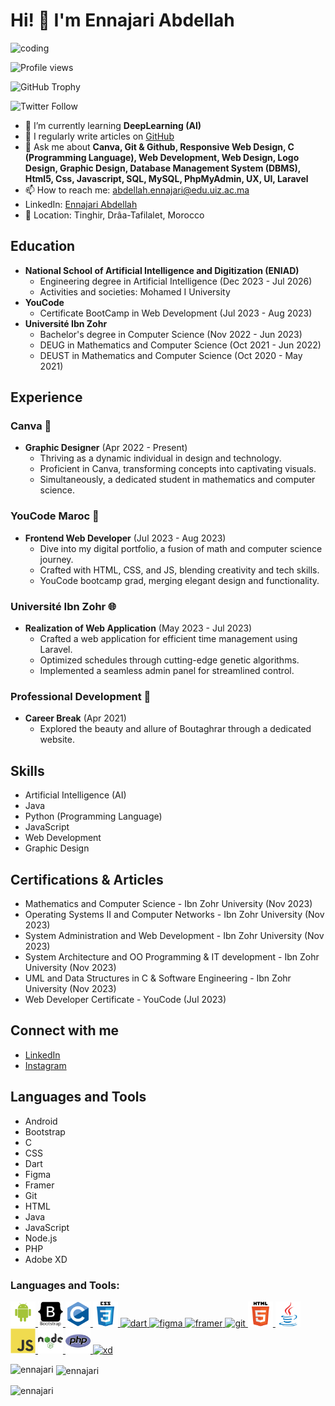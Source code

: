 # Hi! 👋 I'm Ennajari Abdellah

![coding](https://cdn.dribbble.com/users/330915/screenshots/3587000/10_coding_dribbble.gif)

![Profile views](https://komarev.com/ghpvc/?username=ennajari&label=Profile%20views&color=0e75b6&style=flat)

![GitHub Trophy](https://github-profile-trophy.vercel.app/?username=ennajari)

![Twitter Follow](https://img.shields.io/twitter/follow/aennajari25?logo=twitter&style=for-the-badge)

- 🌱 I’m currently learning **DeepLearning (AI)**
- 📝 I regularly write articles on [GitHub](https://github.com/ennajari)
- 💬 Ask me about **Canva, Git & Github, Responsive Web Design, C (Programming Language), Web Development, Web Design, Logo Design, Graphic Design, Database Management System (DBMS), Html5, Css, Javascript, SQL, MySQL, PhpMyAdmin, UX, UI, Laravel**
- 📫 How to reach me: abdellah.ennajari@edu.uiz.ac.ma
- LinkedIn: [Ennajari Abdellah](https://www.linkedin.com/in/ennajari-abdellah/)
- 📍 Location: Tinghir, Drâa-Tafilalet, Morocco

## Education
- **National School of Artificial Intelligence and Digitization (ENIAD)**
  - Engineering degree in Artificial Intelligence (Dec 2023 - Jul 2026)
  - Activities and societies: Mohamed I University
- **YouCode**
  - Certificate BootCamp in Web Development (Jul 2023 - Aug 2023)
- **Université Ibn Zohr**
  - Bachelor's degree in Computer Science (Nov 2022 - Jun 2023)
  - DEUG in Mathematics and Computer Science (Oct 2021 - Jun 2022)
  - DEUST in Mathematics and Computer Science (Oct 2020 - May 2021)

## Experience
### Canva 🎨
- **Graphic Designer** (Apr 2022 - Present)
  - Thriving as a dynamic individual in design and technology.
  - Proficient in Canva, transforming concepts into captivating visuals.
  - Simultaneously, a dedicated student in mathematics and computer science.
  
### YouCode Maroc 🚀
- **Frontend Web Developer** (Jul 2023 - Aug 2023)
  - Dive into my digital portfolio, a fusion of math and computer science journey.
  - Crafted with HTML, CSS, and JS, blending creativity and tech skills.
  - YouCode bootcamp grad, merging elegant design and functionality.
  
### Université Ibn Zohr 🌐
- **Realization of Web Application** (May 2023 - Jul 2023)
  - Crafted a web application for efficient time management using Laravel.
  - Optimized schedules through cutting-edge genetic algorithms.
  - Implemented a seamless admin panel for streamlined control.
  
### Professional Development 💼
- **Career Break** (Apr 2021)
  - Explored the beauty and allure of Boutaghrar through a dedicated website.

## Skills
- Artificial Intelligence (AI)
- Java
- Python (Programming Language)
- JavaScript
- Web Development
- Graphic Design

## Certifications & Articles
- Mathematics and Computer Science - Ibn Zohr University (Nov 2023)
- Operating Systems II and Computer Networks - Ibn Zohr University (Nov 2023)
- System Administration and Web Development - Ibn Zohr University (Nov 2023)
- System Architecture and OO Programming & IT development - Ibn Zohr University (Nov 2023)
- UML and Data Structures in C & Software Engineering - Ibn Zohr University (Nov 2023)
- Web Developer Certificate - YouCode (Jul 2023)

## Connect with me
- [LinkedIn](https://www.linkedin.com/in/ennajari-abdellah)
- [Instagram](https://instagram.com/@abdellah_ennajarii)

## Languages and Tools
- Android
- Bootstrap
- C
- CSS
- Dart
- Figma
- Framer
- Git
- HTML
- Java
- JavaScript
- Node.js
- PHP
- Adobe XD

<h3 align="left">Languages and Tools:</h3>
<p align="left"> <a href="https://developer.android.com" target="_blank" rel="noreferrer"> <img src="https://raw.githubusercontent.com/devicons/devicon/master/icons/android/android-original-wordmark.svg" alt="android" width="40" height="40"/> </a> <a href="https://getbootstrap.com" target="_blank" rel="noreferrer"> <img src="https://raw.githubusercontent.com/devicons/devicon/master/icons/bootstrap/bootstrap-plain-wordmark.svg" alt="bootstrap" width="40" height="40"/> </a> <a href="https://www.cprogramming.com/" target="_blank" rel="noreferrer"> <img src="https://raw.githubusercontent.com/devicons/devicon/master/icons/c/c-original.svg" alt="c" width="40" height="40"/> </a> <a href="https://www.w3schools.com/css/" target="_blank" rel="noreferrer"> <img src="https://raw.githubusercontent.com/devicons/devicon/master/icons/css3/css3-original-wordmark.svg" alt="css3" width="40" height="40"/> </a> <a href="https://dart.dev" target="_blank" rel="noreferrer"> <img src="https://www.vectorlogo.zone/logos/dartlang/dartlang-icon.svg" alt="dart" width="40" height="40"/> </a> <a href="https://www.figma.com/" target="_blank" rel="noreferrer"> <img src="https://www.vectorlogo.zone/logos/figma/figma-icon.svg" alt="figma" width="40" height="40"/> </a> <a href="https://www.framer.com/" target="_blank" rel="noreferrer"> <img src="https://www.vectorlogo.zone/logos/framer/framer-icon.svg" alt="framer" width="40" height="40"/> </a> <a href="https://git-scm.com/" target="_blank" rel="noreferrer"> <img src="https://www.vectorlogo.zone/logos/git-scm/git-scm-icon.svg" alt="git" width="40" height="40"/> </a> <a href="https://www.w3.org/html/" target="_blank" rel="noreferrer"> <img src="https://raw.githubusercontent.com/devicons/devicon/master/icons/html5/html5-original-wordmark.svg" alt="html5" width="40" height="40"/> </a> <a href="https://www.java.com" target="_blank" rel="noreferrer"> <img src="https://raw.githubusercontent.com/devicons/devicon/master/icons/java/java-original.svg" alt="java" width="40" height="40"/> </a> <a href="https://developer.mozilla.org/en-US/docs/Web/JavaScript" target="_blank" rel="noreferrer"> <img src="https://raw.githubusercontent.com/devicons/devicon/master/icons/javascript/javascript-original.svg" alt="javascript" width="40" height="40"/> </a> <a href="https://nodejs.org" target="_blank" rel="noreferrer"> <img src="https://raw.githubusercontent.com/devicons/devicon/master/icons/nodejs/nodejs-original-wordmark.svg" alt="nodejs" width="40" height="40"/> </a> <a href="https://www.php.net" target="_blank" rel="noreferrer"> <img src="https://raw.githubusercontent.com/devicons/devicon/master/icons/php/php-original.svg" alt="php" width="40" height="40"/> </a> <a href="https://www.adobe.com/products/xd.html" target="_blank" rel="noreferrer"> <img src="https://cdn.worldvectorlogo.com/logos/adobe-xd.svg" alt="xd" width="40" height="40"/> </a> </p>

<p><img align="left" src="https://github-readme-stats.vercel.app/api/top-langs?username=ennajari&show_icons=true&locale=en&layout=compact" alt="ennajari" /></p>

<p>&nbsp;<img align="center" src="https://github-readme-stats.vercel.app/api?username=ennajari&show_icons=true&locale=en" alt="ennajari" /></p>

<p><img align="center" src="https://github-readme-streak-stats.herokuapp.com/?user=ennajari&" alt="ennajari" /></p>
